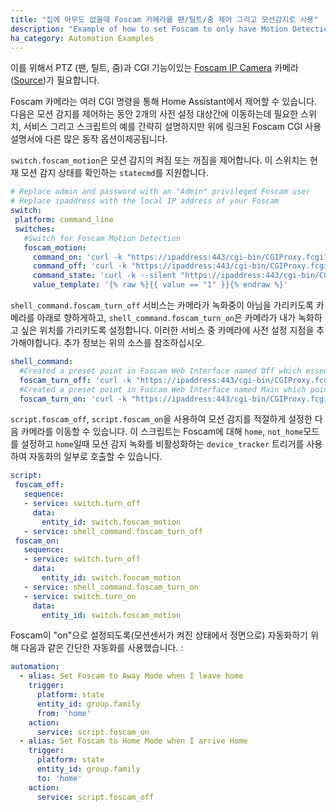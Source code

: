 ```yaml
---
title: "집에 아무도 없을때 Foscam 카메라를 팬/틸트/줌 제어 그리고 모션감지로 사용"
description: "Example of how to set Foscam to only have Motion Detection Recording while no one is home. When users are home the Foscam will indicate it is not recording by pointing down and away from users"
ha_category: Automation Examples
---
```


이를 위해서 PTZ (팬, 틸트, 줌)과 CGI 기능이있는 [Foscam IP Camera](/integrations/foscam) 카메라 ([Source](https://www.foscam.es/descarga/Foscam-IPCamera-CGI-User-Guide-AllPlatforms-2015.11.06.pdf))가 필요합니다. 

Foscam 카메라는 여러 CGI 명령을 통해 Home Assistant에서 제어할 수 있습니다. 다음은 모션 감지를 제어하는 ​​동안 2개의 사전 설정 대상간에 이동하는데 필요한 스위치, 서비스 그리고 스크립트의 예를 간략히 설명하지만 위에 링크된 Foscam CGI 사용 설명서에 다른 많은 동작 옵션이 ​​제공됩니다.

`switch.foscam_motion`은 모션 감지의 켜짐 또는 꺼짐을 제어합니다. 이 스위치는 현재 모션 감지 상태를 확인하는 `statecmd`를 지원합니다.

```yaml
# Replace admin and password with an "Admin" privileged Foscam user
# Replace ipaddress with the local IP address of your Foscam
switch:
 platform: command_line
 switches:
   #Switch for Foscam Motion Detection
   foscam_motion:
     command_on: 'curl -k "https://ipaddress:443/cgi-bin/CGIProxy.fcgi?cmd=setMotionDetectConfig&isEnable=1&usr=admin&pwd=password"'
     command_off: 'curl -k "https://ipaddress:443/cgi-bin/CGIProxy.fcgi?cmd=setMotionDetectConfig&isEnable=0&usr=admin&pwd=password"'
     command_state: 'curl -k --silent "https://ipaddress:443/cgi-bin/CGIProxy.fcgi?cmd=getMotionDetectConfig&usr=admin&pwd=password" | grep -oP "(?<=isEnable>).*?(?=</isEnable>)"'
     value_template: '{% raw %}{{ value == "1" }}{% endraw %}'
```

`shell_command.foscam_turn_off` 서비스는 카메라가 녹화중이 아님을 가리키도록 카메라를 아래로 향하게하고, `shell_command.foscam_turn_on`은 카메라가 내가 녹화하고 싶은 위치를 가리키도록 설정합니다. 이러한 서비스 중 카메라에 사전 설정 지점을 추가해야합니다. 추가 정보는 위의 소스를 참조하십시오.

```yaml
shell_command:
  #Created a preset point in Foscam Web Interface named Off which essentially points the camera down and away
  foscam_turn_off: 'curl -k "https://ipaddress:443/cgi-bin/CGIProxy.fcgi?cmd=ptzGotoPresetPoint&name=Off&usr=admin&pwd=password"'
  #Created a preset point in Foscam Web Interface named Main which points in the direction I would like to record
  foscam_turn_on: 'curl -k "https://ipaddress:443/cgi-bin/CGIProxy.fcgi?cmd=ptzGotoPresetPoint&name=Main&usr=admin&pwd=password"'
```

`script.foscam_off`, `script.foscam_on`을 사용하여 모션 감지를 적절하게 설정한 다음 카메라를 이동할 수 있습니다. 이 스크립트는 Foscam에 대해 `home`, `not_home`모드를 설정하고 `home`일때 모션 감지 녹화를 비활성화하는 `device_tracker` 트리거를 사용하여 자동화의 일부로 호출할 수 있습니다.

```yaml
script:
 foscam_off:
   sequence:
   - service: switch.turn_off
     data:
       entity_id: switch.foscam_motion
   - service: shell_command.foscam_turn_off
 foscam_on:
   sequence:
   - service: switch.turn_off
     data:
       entity_id: switch.foscam_motion
   - service: shell_command.foscam_turn_on
   - service: switch.turn_on
     data:
       entity_id: switch.foscam_motion
```

Foscam이 "on"으로 설정되도록(모션센서가 켜진 상태에서 정면으로) 자동화하기 위해 다음과 같은 간단한 자동화를 사용했습니다. :

```yaml
automation:
  - alias: Set Foscam to Away Mode when I leave home
    trigger:
      platform: state
      entity_id: group.family
      from: 'home'
    action:
      service: script.foscam_on
  - alias: Set Foscam to Home Mode when I arrive Home
    trigger:
      platform: state
      entity_id: group.family
      to: 'home'
    action:
      service: script.foscam_off
```

